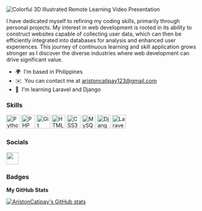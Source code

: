 ![Colorful 3D Illustrated Remote Learning Video Presentation](https://user-images.githubusercontent.com/89591363/179343022-3ce6d076-bd7b-4975-a706-fa593b401535.png)


I have dedicated myself to refining my coding skills, primarily through personal projects. My interest in web development is rooted in its ability to construct websites capable of collecting user data, which can then be efficiently integrated into databases for analysis and enhanced user experiences. This journey of continuous learning and skill application grows stronger as I discover the diverse industries where web development can drive significant value.


* 🌍  I'm based in Philippines
* ✉️  You can contact me at [aristoncatipay123@gmail.com](mailto:aristoncatipay123@gmail.com)
* 🧠  I'm learning Laravel and Django

### Skills

<p align="left">
<a href="https://www.python.org/" target="_blank" rel="noreferrer"><img src="https://raw.githubusercontent.com/danielcranney/readme-generator/main/public/icons/skills/python-colored.svg" width="36" height="36" alt="Python" /></a>
<a href="https://www.php.net/" target="_blank" rel="noreferrer"><img src="https://raw.githubusercontent.com/danielcranney/readme-generator/main/public/icons/skills/php-colored.svg" width="36" height="36" alt="PHP" /></a>
<a href="https://git-scm.com/" target="_blank" rel="noreferrer"><img src="https://raw.githubusercontent.com/danielcranney/readme-generator/main/public/icons/skills/git-colored.svg" width="36" height="36" alt="Git" /></a>
<a href="https://developer.mozilla.org/en-US/docs/Glossary/HTML5" target="_blank" rel="noreferrer"><img src="https://raw.githubusercontent.com/danielcranney/readme-generator/main/public/icons/skills/html5-colored.svg" width="36" height="36" alt="HTML5" /></a>
<a href="https://www.w3.org/TR/CSS/#css" target="_blank" rel="noreferrer"><img src="https://raw.githubusercontent.com/danielcranney/readme-generator/main/public/icons/skills/css3-colored.svg" width="36" height="36" alt="CSS3" /></a>
<a href="https://www.mysql.com/" target="_blank" rel="noreferrer"><img src="https://raw.githubusercontent.com/danielcranney/readme-generator/main/public/icons/skills/mysql-colored.svg" width="36" height="36" alt="MySQL" /></a>
<a href="https://www.djangoproject.com/" target="_blank" rel="noreferrer"><img src="https://raw.githubusercontent.com/danielcranney/readme-generator/main/public/icons/skills/django-colored.svg" width="36" height="36" alt="Django" /></a>
<a href="https://laravel.com/" target="_blank" rel="noreferrer"><img src="https://raw.githubusercontent.com/danielcranney/readme-generator/main/public/icons/skills/laravel-colored.svg" width="36" height="36" alt="Laravel" /></a>
</p>



### Socials

<p align="left"> <a href="https://www.github.com/AristonCatipay" target="_blank" rel="noreferrer"><img src="https://raw.githubusercontent.com/danielcranney/readme-generator/main/public/icons/socials/github.svg" width="32" height="32" /></a></p>

### Badges

<b>My GitHub Stats</b>

<a href="http://www.github.com/AristonCatipay"><img src="https://github-readme-stats.vercel.app/api?username=AristonCatipay&show_icons=true&hide=&count_private=true&title_color=3382ed&text_color=a855f7&icon_color=ec4899&bg_color=312e81&hide_border=true&show_icons=true" alt="AristonCatipay's GitHub stats" /></a>
